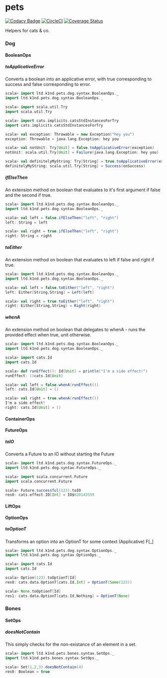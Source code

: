# pets

[![Codacy Badge](https://api.codacy.com/project/badge/Grade/06b2e35106d847d994cff35bac230211)](https://app.codacy.com/app/wunderk1nd-e/pets?utm_source=github.com&utm_medium=referral&utm_content=K1nd/pets&utm_campaign=badger) [![CircleCI](https://circleci.com/gh/K1nd/pets.svg?style=shield)](https://circleci.com/gh/K1nd/pets) [![Coverage Status](https://coveralls.io/repos/github/K1nd/pets/badge.svg?branch=master)](https://coveralls.io/github/K1nd/pets?branch=master)

Helpers for cats &amp; co.

### Dog

#### BooleanOps
##### toApplicativeError
Converts a boolean into an applicative error, with true corresponding to success and false corresponding to error.
```scala
scala> import ltd.k1nd.pets.dog.syntax.BooleanOps._
import ltd.k1nd.pets.dog.syntax.BooleanOps._

scala> import scala.util.Try
import scala.util.Try

scala> import cats.implicits.catsStdInstancesForTry
import cats.implicits.catsStdInstancesForTry

scala> val exception: Throwable = new Exception("hey you")
exception: Throwable = java.lang.Exception: hey you

scala> val notUnit: Try[Unit] = false.toApplicativeError(exception)
notUnit: scala.util.Try[Unit] = Failure(java.lang.Exception: hey you)

scala> val definitelyMyString: Try[String] = true.toApplicativeError(exception, "onSuccess")
definitelyMyString: scala.util.Try[String] = Success(onSuccess)
```

##### ifElseThen
An extension method on boolean that evaluates to it's first argument if false and the second if true.
```scala
scala> import ltd.k1nd.pets.dog.syntax.BooleanOps._
import ltd.k1nd.pets.dog.syntax.BooleanOps._

scala> val left = false.ifElseThen("left", "right")
left: String = left

scala> val right = true.ifElseThen("left", "right")
right: String = right
```

##### toEither
An extension method on boolean that evaluates to left if false and right if true.
```scala
scala> import ltd.k1nd.pets.dog.syntax.BooleanOps._
import ltd.k1nd.pets.dog.syntax.BooleanOps._

scala> val left = false.toEither("left", "right")
left: Either[String,String] = Left(left)

scala> val right = true.toEither("left", "right")
right: Either[String,String] = Right(right)
```

##### whenA
An extension method on boolean that delegates to whenA - runs the provided effect when true, unit otherwise.

```scala
scala> import ltd.k1nd.pets.dog.syntax.BooleanOps._
import ltd.k1nd.pets.dog.syntax.BooleanOps._

scala> import cats.Id
import cats.Id

scala> def runEffect(): Id[Unit] = println("I'm a side effect!")
runEffect: ()cats.Id[Unit]

scala> val left = false.whenA(runEffect())
left: cats.Id[Unit] = ()

scala> val right = true.whenA(runEffect())
I'm a side effect!
right: cats.Id[Unit] = ()
```

#### ContainerOps


#### FutureOps
##### toIO
Converts a Future to an IO without starting the Future
```scala
scala> import ltd.k1nd.pets.dog.syntax.FutureOps._
import ltd.k1nd.pets.dog.syntax.FutureOps._

scala> import scala.concurrent.Future
import scala.concurrent.Future

scala> Future.successful(123).toIO
res0: cats.effect.IO[Int] = IO$620143559
```

#### LiftOps


#### OptionOps
##### toOptionT
Transforms an option into an OptionT for some context (Applicative) F[_]
```scala
scala> import ltd.k1nd.pets.dog.syntax.OptionOps._
import ltd.k1nd.pets.dog.syntax.OptionOps._

scala> import cats.Id
import cats.Id

scala> Option(123).toOptionT[Id]
res0: cats.data.OptionT[cats.Id,Int] = OptionT(Some(123))

scala> None.toOptionT[Id]
res1: cats.data.OptionT[cats.Id,Nothing] = OptionT(None)
```


### Bones

#### SetOps
##### doesNotContain
This simply checks for the non-existance of an element in a set.
```scala
scala> import ltd.k1nd.pets.bones.syntax.SetOps._
import ltd.k1nd.pets.bones.syntax.SetOps._

scala> Set(1,2,3).doesNotContain(4)
res0: Boolean = true
```
